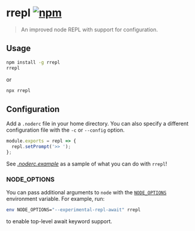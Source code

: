 # rrepl [![npm](https://img.shields.io/npm/v/rrepl.svg)](https://www.npmjs.com/package/rrepl)
> An improved node REPL with support for configuration.

## Usage
```sh
npm install -g rrepl
rrepl
```

or

```sh
npx rrepl
```

## Configuration
Add a `.noderc` file in your home directory. You can also specify a different
configuration file with the `-c` or `--config` option.

```js
module.exports = repl => {
  repl.setPrompt('>> ');
};
```

See [_.noderc.example_](https://github.com/tough-griff/rrepl/blob/master/.noderc.example)
as a sample of what you can do with `rrepl`!

### NODE_OPTIONS
You can pass additional arguments to `node` with the
[`NODE_OPTIONS`](https://nodejs.org/api/cli.html#cli_node_options_options)
environment variable. For example, run:

```sh
env NODE_OPTIONS="--experimental-repl-await" rrepl
```

to enable top-level await keyword support.
